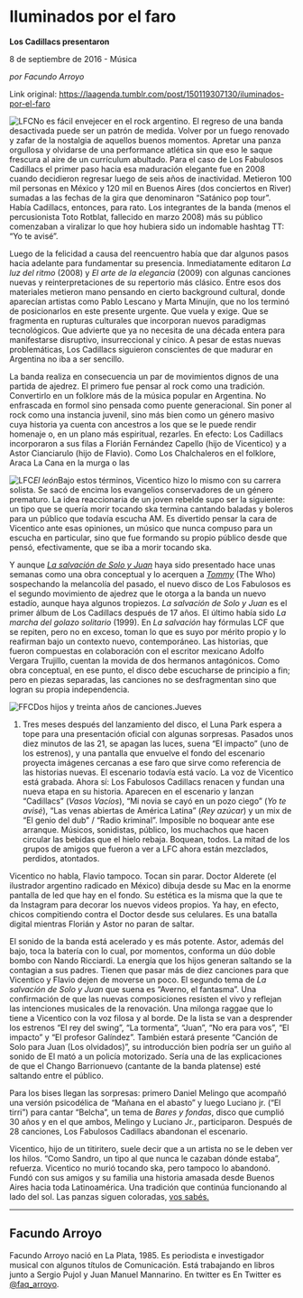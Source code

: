 # Iluminados por el faro

**Los Cadillacs presentaron**

8 de septiembre de 2016 - Música

_por Facundo
Arroyo_

Link original: https://laagenda.tumblr.com/post/150119307130/iluminados-por-el-faro

![LFC](https://64.media.tumblr.com/5ec6bf3e8349ac532fd424f6eb92449b/tumblr_inline_pk0l8i7klt1t6q87u_500.jpg)No
es fácil envejecer en el rock argentino. El regreso de una banda
desactivada puede ser un patrón de medida. Volver por un fuego
renovado y zafar de la nostalgia de aquellos buenos momentos. Apretar
una panza orgullosa  y olvidarse de una performance atlética sin que
eso le saque frescura al aire de un currículum abultado. Para el
caso de Los Fabulosos Cadillacs el primer paso hacia esa maduración
elegante fue en 2008 cuando decidieron regresar luego de seis años
de inactividad. Metieron 100 mil personas en México y 120 mil en
Buenos Aires (dos conciertos en River) sumadas a las fechas de la
gira que denominaron “Satánico pop tour”. Había Cadillacs,
entonces, para rato. Los integrantes de la banda (menos el
percusionista Toto Rotblat, fallecido en marzo 2008) más su público
comenzaban a viralizar lo que hoy hubiera sido un indomable hashtag
TT: “Yo te avisé”.

Luego
de la felicidad a causa del reencuentro había que dar algunos pasos
hacia adelante para fundamentar su presencia. Inmediatamente editaron
*La
luz del ritmo*
(2008) y *El
arte de la elegancia*
(2009) con algunas canciones nuevas y reinterpretaciones de su
repertorio más clásico. Entre esos dos materiales metieron mano
pensando en cierto background cultural, donde aparecían artistas
como Pablo Lescano y Marta Minujín, que no los terminó de
posicionarlos en este presente urgente. Que vuela y exige. Que se
fragmenta en rupturas culturales que incorporan nuevos paradigmas
tecnológicos. Que advierte que ya no necesita de una década entera
para manifestarse disruptivo, insurreccional y cínico. A pesar de
estas nuevas problemáticas, Los Cadillacs siguieron conscientes de
que madurar en Argentina no iba a ser sencillo.

La
banda realiza en consecuencia un par de movimientos dignos de una
partida de ajedrez. El primero fue pensar al rock como una tradición.
Convertirlo en un folklore más de la música popular en Argentina.
No enfrascada en formol sino pensada como puente generacional. Sin
poner al rock como una instancia juvenil, sino más bien como un
género masivo cuya historia ya cuenta con ancestros a los que se le
puede rendir homenaje o, en un plano más espiritual, rezarles. En
efecto: Los Cadillacs incorporaron a sus filas a Florián Fernández
Capello (hijo de Vicentico) y a Astor Cianciarulo (hijo de Flavio).
Como Los Chalchaleros en el folklore, Araca La Cana en la murga o las


![LFC](https://64.media.tumblr.com/82fa2336ed3bd2985ab5bbeca03af294/tumblr_inline_pk0l8iNpTQ1t6q87u_250.jpg)*El
león*Bajo
estos términos, Vicentico hizo lo mismo con su carrera solista. Se
sacó de encima los evangelios conservadores de un género prematuro.
La idea reaccionaria de un joven rebelde supo ser la siguiente: un
tipo que se quería morir tocando ska termina cantando baladas y
boleros para un público que todavía escucha AM. Es divertido pensar
la cara de Vicentico ante esas opiniones, un músico que nunca
compuso para un escucha en particular, sino que fue formando su
propio público desde que pensó, efectivamente, que se iba a morir
tocando ska.

Y
aunque [*La
salvación de Solo y Juan*](https://www.youtube.com/watch?v=leXfznVNGdM&list=PLtxwA38qMmLnJWuzgdoe_O6XCxgxYs2W5)
haya sido presentado hace unas semanas como una obra conceptual y lo
acerquen a [*Tommy*](https://www.youtube.com/watch?v=MKdusyjiuvY&list=PLBDDC70B0CEC14AF1)
(The Who) sospechando la melancolía del pasado, el nuevo disco de
Los Fabulosos es el segundo movimiento de ajedrez que le otorga a la
banda un nuevo estadío, aunque haya algunos tropiezos. *La
salvación de Solo y Juan*
es el primer álbum de Los Cadillacs después de 17 años. El último
había sido *La
marcha del golazo solitario*
(1999). En *La
salvación* 
hay fórmulas LCF que se repiten, pero no en exceso, toman lo que es
suyo por mérito propio y lo reafirman bajo un contexto nuevo,
contemporáneo. Las historias, que fueron compuestas en colaboración
con el escritor mexicano Adolfo Vergara Trujillo, cuentan la movida
de dos hermanos antagónicos. Como obra conceptual, en ese punto, el
disco debe escucharse de principio a fin; pero en piezas separadas,
las canciones no se desfragmentan sino que logran su propia
independencia. 


  


![FFC](https://64.media.tumblr.com/ddb889eb351e831ef020dc9fdb885cfc/tumblr_inline_pk0l8jWwQE1t6q87u_500.jpg)Dos hijos y treinta años de canciones.Jueves
1. Tres meses después del lanzamiento del disco, el Luna Park espera
a tope para una presentación oficial con algunas sorpresas. Pasados
unos diez minutos de las 21, se apagan las luces, suena “El
impacto” (uno de los estrenos), y una pantalla que envuelve el
fondo del escenario proyecta imágenes cercanas a ese faro que sirve
como referencia de las historias nuevas. El escenario todavía está
vacío. La voz de Vicentico está grabada. Ahora sí: Los Fabulosos
Cadillacs renacen y fundan una nueva etapa en su historia. Aparecen
en el escenario y lanzan “Cadillacs” (*Vasos
Vacíos*),
“Mi novia se cayó en un pozo ciego” (*Yo
te avisé*),
“Las venas abiertas de América Latina” (*Rey
azúcar*)
y un mix de “El genio del dub” / “Radio kriminal”. Imposible
no boquear ante ese arranque. Músicos, sonidistas, público, los
muchachos que hacen circular las bebidas que el hielo rebaja.
Boquean, todos. La mitad de los grupos de amigos que fueron a ver a
LFC ahora están mezclados, perdidos, atontados.

Vicentico
no habla, Flavio tampoco. Tocan sin parar. Doctor Alderete (el
ilustrador argentino radicado en México) dibuja desde su Mac en la
enorme pantalla de led que hay en el fondo. Su estética es la misma
que la que te da Instagram para decorar los nuevos videos propios. Ya
hay, en efecto, chicos compitiendo contra el Doctor desde sus
celulares. Es una batalla digital mientras Florián y Astor no paran
de saltar. 


El
sonido de la banda está acelerado y es más potente. Astor, además
del bajo, toca la batería con lo cual, por momentos, conforma un dúo
doble bombo con Nando Ricciardi. La energía que los hijos generan
saltando se la contagian a sus padres. Tienen que pasar más de diez
canciones para que Vicentico y Flavio dejen de moverse un poco. El
segundo tema de *La
salvación de Solo y Juan*
que suena es “Averno, el fantasma”. Una confirmación de que las
nuevas composiciones resisten el vivo y reflejan las intenciones
musicales de la renovación. Una milonga raggae que lo tiene a
Vicentico con la voz filosa y al borde. De la lista se van a
desprender los estrenos “El rey del swing”, “La tormenta”,
“Juan”, “No era para vos”, “El impacto” y “El profesor
Galíndez”. También estará presente “Canción de Solo para Juan
(Los olvidados)”, su introducción bien podría ser un guiño al
sonido de El mató a un policía motorizado. Sería una de las
explicaciones de que el Chango Barrionuevo (cantante de la banda
platense) esté saltando entre el público. 


Para
los
bises llegan las sorpresas: primero Daniel Melingo que acompañó una
versión psicodélica de “Mañana en el abasto” y luego Luciano
jr. (“El tirri”) para
cantar
“Belcha”, un tema de *Bares
y fondas*,
disco que cumplió 30 años y en el que ambos, Melingo y Luciano Jr.,
participaron. Después de 28 canciones, Los Fabulosos Cadillacs
abandonan el escenario.  


Vicentico,
hijo de un titiritero, suele decir que a un artista no se le deben ver los hilos. “Como Sandro, un tipo al que nunca le cazaban
dónde estaba”, refuerza. Vicentico no murió tocando ska, pero
tampoco lo abandonó. Fundó con sus amigos y su familia una historia
amasada desde Buenos Aires hacia toda Latinoamérica. Una tradición
que continúa funcionando al lado del sol. Las panzas siguen
coloradas, [vos sabés.](http://www.dailymotion.com/video/xd0wi5_vos-sabes-los-fabulosos-cadillacs_music)

  


---

 Facundo
Arroyo
---------------

 Facundo
Arroyo nació en La
Plata, 1985. Es periodista e investigador musical con algunos títulos
de Comunicación. Está trabajando en libros junto a Sergio Pujol y
Juan Manuel Mannarino. En twitter es En Twitter es [@faq\_arroyo](https://twitter.com/Faq_Arroyo). 

